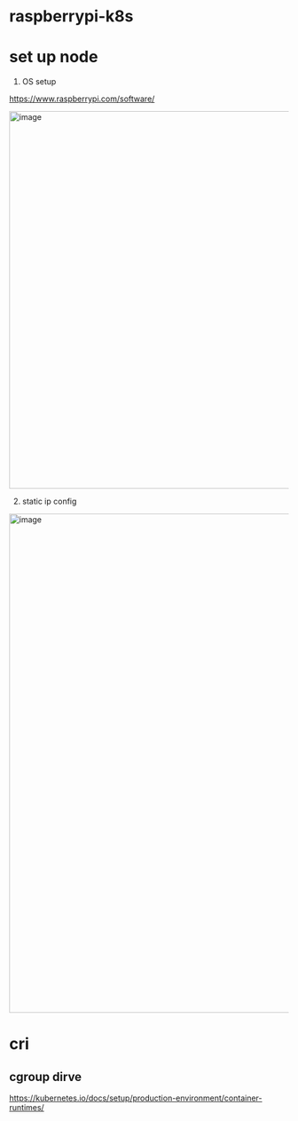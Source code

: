 # raspberrypi-k8s

# set up node

1. OS setup

https://www.raspberrypi.com/software/

<img width="680" alt="image" src="https://user-images.githubusercontent.com/47601801/235332021-a8d7fdd8-e565-421e-95af-10bc9a4945ee.png">


2. static ip config

<img width="899" alt="image" src="https://user-images.githubusercontent.com/47601801/235332051-b7faf1ff-a7dc-47c7-9a16-2728694834f4.png">


# cri

## cgroup dirve

https://kubernetes.io/docs/setup/production-environment/container-runtimes/

